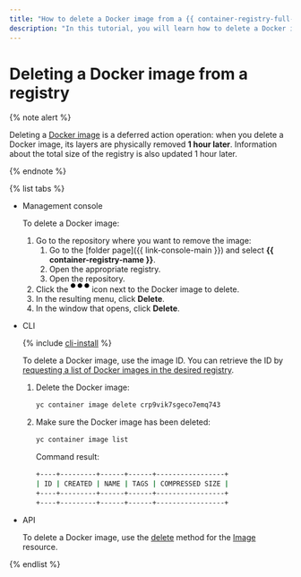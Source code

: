 ```yaml
---
title: "How to delete a Docker image from a {{ container-registry-full-name }} registry"
description: "In this tutorial, you will learn how to delete a Docker image from a {{ container-registry-full-name }} registry."
---
```


# Deleting a Docker image from a registry

{% note alert %}

Deleting a [Docker image](../../concepts/docker-image.md) is a deferred action operation: when you delete a Docker image, its layers are physically removed **1 hour later**. Information about the total size of the registry is also updated 1 hour later.

{% endnote %}

{% list tabs %}

- Management console

  To delete a Docker image:
  1. Go to the repository where you want to remove the image:
     1. Go to the [folder page]({{ link-console-main }}) and select **{{ container-registry-name }}**.
     1. Open the appropriate registry.
     1. Open the repository.
  1. Click the ![image](../../../_assets/horizontal-ellipsis.svg) icon next to the Docker image to delete.
  1. In the resulting menu, click **Delete**.
  1. In the window that opens, click **Delete**.

- CLI

  {% include [cli-install](../../../_includes/cli-install.md) %}

  To delete a Docker image, use the image ID. You can retrieve the ID by [requesting a list of Docker images in the desired registry](docker-image-list.md#docker-image-list).
  1. Delete the Docker image:

     ```bash
     yc container image delete crp9vik7sgeco7emq743
     ```

  1. Make sure the Docker image has been deleted:

     ```bash
     yc container image list
     ```

     Command result:

     ```bash
     +----+---------+------+------+-----------------+
     | ID | CREATED | NAME | TAGS | COMPRESSED SIZE |
     +----+---------+------+------+-----------------+
     +----+---------+------+------+-----------------+
     ```

- API

  To delete a Docker image, use the [delete](../../api-ref/Image/delete.md) method for the [Image](../../api-ref/Image/) resource.

{% endlist %}